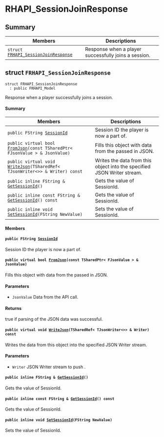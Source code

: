 # RHAPI_SessionJoinResponse <a id="group__RHAPI__SessionJoinResponse"></a>

## Summary

 Members                        | Descriptions                                
--------------------------------|---------------------------------------------
`struct `[`FRHAPI_SessionJoinResponse`](#structFRHAPI__SessionJoinResponse) | Response when a player successfully joins a session.

## struct `FRHAPI_SessionJoinResponse` <a id="structFRHAPI__SessionJoinResponse"></a>

```
struct FRHAPI_SessionJoinResponse
  : public FRHAPI_Model
```

Response when a player successfully joins a session.

#### Summary

 Members                        | Descriptions                                
--------------------------------|---------------------------------------------
`public FString `[`SessionId`](#structFRHAPI__SessionJoinResponse_1a78b2bc9860f7b5620c9968d290884257) | Session ID the player is now a part of.
`public virtual bool `[`FromJson`](#structFRHAPI__SessionJoinResponse_1a499044f9b28f5d1619397094f5b777b9)`(const TSharedPtr< FJsonValue > & JsonValue)` | Fills this object with data from the passed in JSON.
`public virtual void `[`WriteJson`](#structFRHAPI__SessionJoinResponse_1a29e24fca444e7af72874cce8b76a27a6)`(TSharedRef< TJsonWriter<>> & Writer) const` | Writes the data from this object into the specified JSON Writer stream.
`public inline FString & `[`GetSessionId`](#structFRHAPI__SessionJoinResponse_1aec0fea30126379f82c3b0b92b40ee9c2)`()` | Gets the value of SessionId.
`public inline const FString & `[`GetSessionId`](#structFRHAPI__SessionJoinResponse_1a5864fade9558dad663e8f6cccf769468)`() const` | Gets the value of SessionId.
`public inline void `[`SetSessionId`](#structFRHAPI__SessionJoinResponse_1ae84390873c78919f4076dbe7834e197c)`(FString NewValue)` | Sets the value of SessionId.

#### Members

#### `public FString `[`SessionId`](#structFRHAPI__SessionJoinResponse_1a78b2bc9860f7b5620c9968d290884257) <a id="structFRHAPI__SessionJoinResponse_1a78b2bc9860f7b5620c9968d290884257"></a>

Session ID the player is now a part of.

#### `public virtual bool `[`FromJson`](#structFRHAPI__SessionJoinResponse_1a499044f9b28f5d1619397094f5b777b9)`(const TSharedPtr< FJsonValue > & JsonValue)` <a id="structFRHAPI__SessionJoinResponse_1a499044f9b28f5d1619397094f5b777b9"></a>

Fills this object with data from the passed in JSON.

#### Parameters
* `JsonValue` Data from the API call.

#### Returns
true if parsing of the JSON data was successful.

#### `public virtual void `[`WriteJson`](#structFRHAPI__SessionJoinResponse_1a29e24fca444e7af72874cce8b76a27a6)`(TSharedRef< TJsonWriter<>> & Writer) const` <a id="structFRHAPI__SessionJoinResponse_1a29e24fca444e7af72874cce8b76a27a6"></a>

Writes the data from this object into the specified JSON Writer stream.

#### Parameters
* `Writer` JSON Writer stream to push .

#### `public inline FString & `[`GetSessionId`](#structFRHAPI__SessionJoinResponse_1aec0fea30126379f82c3b0b92b40ee9c2)`()` <a id="structFRHAPI__SessionJoinResponse_1aec0fea30126379f82c3b0b92b40ee9c2"></a>

Gets the value of SessionId.

#### `public inline const FString & `[`GetSessionId`](#structFRHAPI__SessionJoinResponse_1a5864fade9558dad663e8f6cccf769468)`() const` <a id="structFRHAPI__SessionJoinResponse_1a5864fade9558dad663e8f6cccf769468"></a>

Gets the value of SessionId.

#### `public inline void `[`SetSessionId`](#structFRHAPI__SessionJoinResponse_1ae84390873c78919f4076dbe7834e197c)`(FString NewValue)` <a id="structFRHAPI__SessionJoinResponse_1ae84390873c78919f4076dbe7834e197c"></a>

Sets the value of SessionId.

